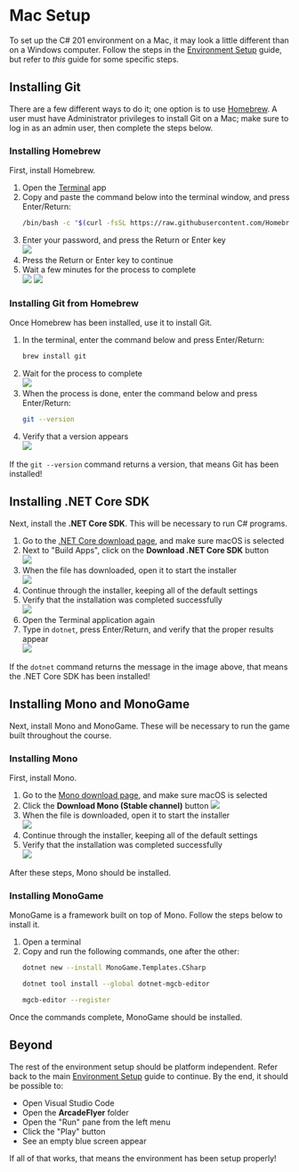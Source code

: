 # Mac Setup
To set up the C# 201 environment on a Mac, it may look a little different than on a Windows computer. Follow the steps in the [Environment Setup](EnvironmentSetup.md) guide, but refer to _this_ guide for some specific steps.

## Installing Git
There are a few different ways to do it; one option is to use [Homebrew](https://brew.sh/). A user must have Administrator privileges to install Git on a Mac; make sure to log in as an admin user, then complete the steps below.

### Installing Homebrew
First, install Homebrew.

1. Open the [Terminal](https://www.howtogeek.com/682770/how-to-open-the-terminal-on-a-mac/) app
1. Copy and paste the command below into the terminal window, and press Enter/Return:  
    ```sh
    /bin/bash -c "$(curl -fsSL https://raw.githubusercontent.com/Homebrew/install/master/install.sh)"
    ```
1. Enter your password, and press the Return or Enter key  
    ![](https://i.imgur.com/NnDDnQ2.png)
1. Press the Return or Enter key to continue
1. Wait a few minutes for the process to complete  
    ![](https://i.imgur.com/4mb0CJQ.png)
    ![](https://i.imgur.com/Oe6MQIz.png)

### Installing Git from Homebrew
Once Homebrew has been installed, use it to install Git.

1. In the terminal, enter the command below and press Enter/Return:  
    ```sh
    brew install git
    ```
1. Wait for the process to complete  
    ![](https://i.imgur.com/QZ3WgnU.png)
1. When the process is done, enter the command below and press Enter/Return:  
    ```sh
    git --version
    ```
1. Verify that a version appears  
    ![](https://i.imgur.com/r93jXpd.png)

If the `git --version` command returns a version, that means Git has been installed!

## Installing .NET Core SDK
Next, install the **.NET Core SDK**. This will be necessary to run C# programs.

1. Go to the [.NET Core download page](https://dotnet.microsoft.com/download), and make sure macOS is selected
1. Next to "Build Apps", click on the **Download .NET Core SDK** button  
    ![](https://i.imgur.com/vsfzfvr.png)
1. When the file has downloaded, open it to start the installer  
    ![](https://i.imgur.com/UygpwlI.png)
1. Continue through the installer, keeping all of the default settings
1. Verify that the installation was completed successfully  
    ![](https://i.imgur.com/xCgyLMP.png)
1. Open the Terminal application again
1. Type in `dotnet`, press Enter/Return, and verify that the proper results appear  
    ![](https://i.imgur.com/4RvXPaq.png)

If the `dotnet` command returns the message in the image above, that means the .NET Core SDK has been installed!

## Installing Mono and MonoGame
Next, install Mono and MonoGame. These will be necessary to run the game built throughout the course.

### Installing Mono
First, install Mono.

1. Go to the [Mono download page](https://www.mono-project.com/download/stable/#download-mac), and make sure macOS is selected
1. Click the **Download Mono (Stable channel)** button 
    ![](https://i.imgur.com/a5YnPWf.png)
1. When the file is downloaded, open it to start the installer  
    ![](https://i.imgur.com/IcX2rzt.png)
1. Continue through the installer, keeping all of the default settings
1. Verify that the installation was completed successfully  
    ![](https://i.imgur.com/H5YOHJD.png)

After these steps, Mono should be installed.

### Installing MonoGame
MonoGame is a framework built on top of Mono. Follow the steps below to install it.

1. Open a terminal
1. Copy and run the following commands, one after the other:  
    ```sh
    dotnet new --install MonoGame.Templates.CSharp
    ```
    ```sh
    dotnet tool install --global dotnet-mgcb-editor
    ```
    ```sh
    mgcb-editor --register
    ```

Once the commands complete, MonoGame should be installed.

## Beyond
The rest of the environment setup should be platform independent. Refer back to the main [Environment Setup](EnvironmentSetup.md) guide to continue. By the end, it should be possible to:

- Open Visual Studio Code
- Open the **ArcadeFlyer** folder
- Open the "Run" pane from the left menu
- Click the "Play" button
- See an empty blue screen appear

If all of that works, that means the environment has been setup properly!